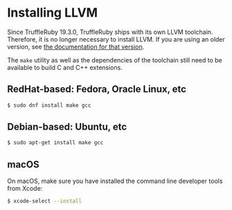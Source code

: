 # Installing LLVM

Since TruffleRuby 19.3.0, TruffleRuby ships with its own LLVM toolchain.
Therefore, it is no longer necessary to install LLVM. If you are using an older
version, see [the documentation for that version](https://github.com/oracle/truffleruby/blob/vm-19.2.0/doc/user/installing-llvm.md).

The `make` utility as well as the dependencies of the toolchain still need to be available to build C and C++ extensions.

## RedHat-based: Fedora, Oracle Linux, etc

```bash
$ sudo dnf install make gcc
```

## Debian-based: Ubuntu, etc

```bash
$ sudo apt-get install make gcc
```

## macOS

On macOS, make sure you have installed the command line developer tools from Xcode:

```bash
$ xcode-select --install
```
